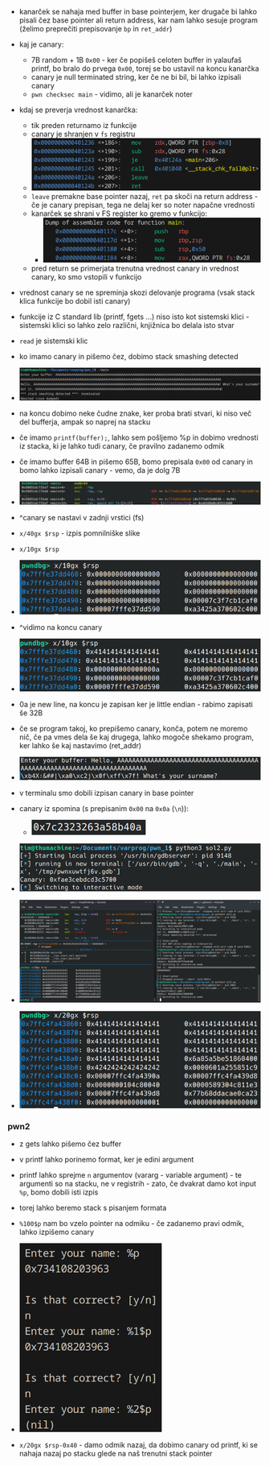 - kanarček se nahaja med buffer in base pointerjem, ker drugače bi lahko pisali čez base pointer ali return address, kar nam lahko sesuje program (želimo preprečiti prepisovanje `bp` in `ret_addr`)
- kaj je canary:
	- 7B random + 1B `0x00` - ker če popišeš celoten buffer in yalaufaš printf, bo bralo do prvega `0x00`, torej se bo ustavil na koncu kanarčka
	- canary je null terminated string, ker če ne bi bil, bi lahko izpisali canary
	- `pwn checksec main` - vidimo, ali je kanarček noter

- kdaj se preverja vrednost kanarčka:
	- tik preden returnamo iz funkcije
	- canary je shranjen v `fs` registru
	- ![600](../../Images3/Pasted%20image%2020250310133136.png)
	- `leave` premakne base pointer nazaj, `ret` pa skoči na return address - če je canary prepisan, tega ne delaj ker so noter napačne vrednosti
	- kanarček se shrani v FS register ko gremo v funkcijo:
		- ![500](../../Images3/Pasted%20image%2020250310134720.png)
	- pred return se primerjata trenutna vrednost canary in vrednost canary, ko smo vstopili v funkcijo

- vrednost canary se ne spreminja skozi delovanje programa (vsak stack klica funkcije bo dobil isti canary)

- funkcije iz C standard lib (printf, fgets ...) niso isto kot sistemski klici - sistemski klici so lahko zelo različni, knjižnica bo delala isto stvar
- `read` je sistemski klic

- ko imamo canary in pišemo čez, dobimo stack smashing detected
- ![600](../../Images3/Pasted%20image%2020250310134151.png)
- na koncu dobimo neke čudne znake, ker proba brati stvari, ki niso več del bufferja, ampak so naprej na stacku

- če imamo `printf(buffer);`, lahko sem pošljemo %p in dobimo vrednosti iz stacka, ki je lahko tudi canary, če pravilno zadanemo odmik

- če imamo buffer 64B in pišemo 65B, bomo prepisala `0x00` od canary in bomo lahko izpisali canary - vemo, da je dolg 7B

- ![700](../../Images3/Pasted%20image%2020250310135431.png)
- ^canary se nastavi v zadnji vrstici (fs)
- `x/40gx $rsp` - izpis pomnilniške slike
- `x/10gx $rsp`
- ![500](../../Images3/Pasted%20image%2020250310140118.png)
- ^vidimo na koncu canary

- ![500](../../Images3/Pasted%20image%2020250310140236.png)
- 0a je new line, na koncu je zapisan ker je little endian - rabimo zapisati še 32B
- če se program takoj, ko prepišemo canary, konča, potem ne moremo nič, če pa vmes dela še kaj drugega, lahko mogoče shekamo program, ker lahko še kaj nastavimo (ret_addr)

- ![500](../../Images3/Pasted%20image%2020250310140605.png)
- v terminalu smo dobili izpisan canary in base pointer
- canary iz spomina (s prepisanim `0x00` na `0x0a` (`\n`)):
	- ![200](../../Images3/Pasted%20image%2020250310140727.png)

- ![500](../../Images3/Pasted%20image%2020250310141648.png)

- ![600](../../Images3/Pasted%20image%2020250310142239.png)
- ![500](../../Images3/Pasted%20image%2020250310142320.png)


### pwn2
- z gets lahko pišemo čez buffer
- v printf lahko porinemo format, ker je edini argument

- printf lahko sprejme `n` argumentov (vararg - variable argument) - te argumenti so na stacku, ne v registrih - zato, če dvakrat damo kot input `%p`, bomo dobili isti izpis
- torej lahko beremo stack s pisanjem formata
- `%100$p` nam bo vzelo pointer na odmiku - če zadanemo pravi odmik, lahko izpišemo canary
- ![200](../../Images3/Pasted%20image%2020250310143854.png)
- `x/20gx $rsp-0x40` - damo odmik nazaj, da dobimo canary od printf, ki se nahaja nazaj po stacku glede na naš trenutni stack pointer
